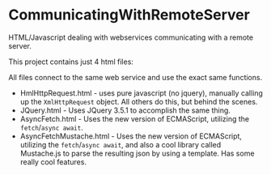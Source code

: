 # CommunicatingWithRemoteServer
HTML/Javascript dealing with webservices communicating with a remote server.

This project contains just 4 html files:

All files connect to the same web service and use the exact same functions.

- HmlHttpRequest.html - uses pure javascript (no jquery), manually calling up the `XmlHttpRequest` object.  All others do this, but behind the scenes.
- JQuery.html - Uses JQuery 3.5.1 to accomplish the same thing.
- AsyncFetch.html - Uses the new version of ECMAScript, utilizing the `fetch`/`async await`. 
- AsyncFetchMustache.html - Uses the new version of ECMAScript, utilizing the `fetch`/`async await`, and also a cool library called Mustache.js to parse the resulting json by using a template.  Has some really cool features.
